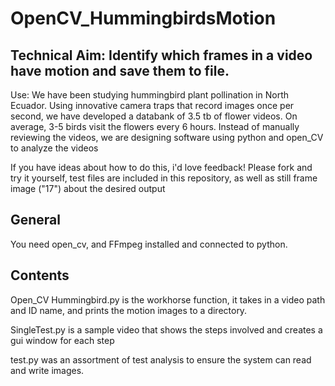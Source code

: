 OpenCV_HummingbirdsMotion
=========================

Technical Aim: Identify which frames in a video have motion and save them to file.
----------------------------------------------------------------------------------

Use: We have been studying hummingbird plant pollination in North Ecuador. Using innovative camera traps that record images once per second, we have developed a databank of 3.5 tb of flower videos.
On average, 3-5 birds visit the flowers every 6 hours. Instead of manually reviewing the videos, we are designing software using python and open_CV to analyze the videos

If you have ideas about how to do this, i'd love feedback!
Please fork and try it yourself, test files are included in this repository, as well as still frame image ("17") about the desired output

General
------------
You need open_cv, and FFmpeg installed and connected to python.

Contents
----------------------
Open_CV Hummingbird.py is the workhorse function, it takes in a video path and ID name, and prints the motion images to a directory.
 
SingleTest.py is a sample video that shows the steps involved and creates a gui window for each step

test.py was an assortment of test analysis to ensure the system can read and write images. 
